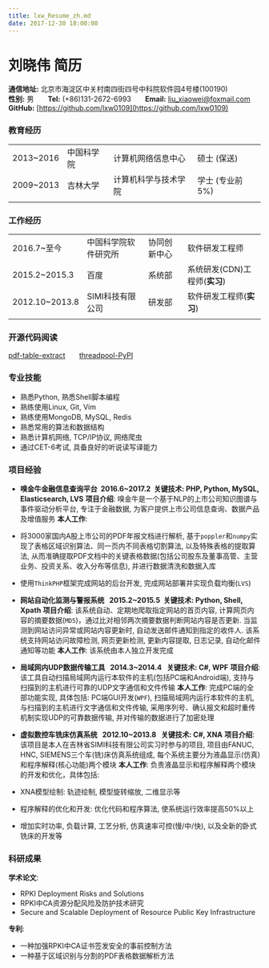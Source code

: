 ```yaml
---
title: lxw_Resume_zh.md
date: 2017-12-30 18:00:00
---
```

# 刘晓伟 简历

**通信地址:** 北京市海淀区中关村南四街四号中科院软件园4号楼(100190)  
**性别:** 男&emsp;&emsp;**Tel:** (+86)131-2672-6993&emsp;&emsp;**Email:** liu_xiaowei@foxmail.com  
**GitHub:** [https://github.com/lxw0109](https://github.com/lxw0109)  


### 教育经历
|  |  |  |  |
| - | - | - | - |
| 2013~2016 | 中国科学院 | 计算机网络信息中心 | 硕士&nbsp;(保送) |
| 2009~2013 | 吉林大学 | 计算机科学与技术学院 | 学士&nbsp;(专业前5%) |
|  |  |  |  |


### 工作经历
|  |  |  |  |
| - | - | - | - |
| 2016.7~至今 | 中国科学院软件研究所 | 协同创新中心 | 软件研发工程师 |
| 2015.2~2015.3 | 百度 | 系统部 |系统研发(CDN)工程师(**实习**) |
| 2012.10~2013.8 | SIMI科技有限公司 | 研发部 | 软件研发工程师(**实习**)	|
|  |  |  |  |


### 开源代码阅读
[pdf-table-extract](https://github.com/ashima/pdf-table-extract)&emsp;&emsp;[threadpool-PyPI](https://github.com/SpotlightKid/threadpool)


### 专业技能
+ 熟悉Python, 熟悉Shell脚本编程
+ 熟练使用Linux, Git, Vim
+ 熟练使用MongoDB, MySQL, Redis
+ 熟悉常用的算法和数据结构
+ 熟悉计算机网络, TCP/IP协议, 网络爬虫
+ 通过CET-6考试, 具备良好的听说读写译能力


### 项目经验
+ **嗅金牛金融信息查询平台&nbsp;&nbsp;2016.6~2017.2&nbsp;&nbsp;关键技术: PHP, Python, MySQL, Elasticsearch, LVS**
**项目介绍**: 嗅金牛是一个基于NLP的上市公司知识图谱与事件驱动分析平台, 专注于金融数据, 为客户提供上市公司信息查询、数据产品及增值服务
**本人工作**:
 + 将3000家国内A股上市公司的PDF年报文档进行解析, 基于`poppler`和`numpy`实现了表格区域识别算法、同一页内不同表格切割算法, 以及特殊表格的提取算法, 从而准确提取PDF文档中的关键表格数据(包括公司股东及董事高管、主营业务、投资关系、收入分布等信息), 并进行数据清洗和数据入库
 + 使用`ThinkPHP`框架完成网站的后台开发, 完成网站部署并实现负载均衡(`LVS`)

+ **网站自动化监测与警报系统&nbsp;&nbsp;&nbsp;2015.2~2015.5&nbsp;&nbsp;关键技术: Python, Shell, Xpath**
**项目介绍**: 该系统自动、定期地爬取指定网站的首页内容, 计算网页内容的摘要数据(`MD5`)，通过比对相邻两次摘要数据判断网站内容是否更新. 当监测到网站访问异常或网站内容更新时, 自动发送邮件通知到指定的收件人. 该系统支持网站访问故障检测, 网页更新检测, 更新内容提取, 日志记录, 自动化邮件通知等功能
**本人工作**: 该系统由本人独立开发完成

+ **局域网内UDP数据传输工具&nbsp;&nbsp;&nbsp;2014.3~2014.4&nbsp;&nbsp;&nbsp;关键技术: C#, WPF**
**项目介绍**: 该工具自动扫描局域网内运行本软件的主机(包括PC端和Android端), 支持与扫描到的主机进行可靠的UDP文字通信和文件传输
**本人工作**: 完成PC端的全部功能实现, 具体包括: PC端GUI开发(`WPF`), 扫描局域网内运行本软件的主机, 与扫描到的主机进行文字通信和文件传输, 采用序列号、确认报文和超时重传机制实现UDP的可靠数据传输, 并对传输的数据进行了加密处理

+ **虚拟数控车铣床仿真系统&nbsp;&nbsp;&nbsp;2012.10~2013.8&nbsp;&nbsp;&nbsp;关键技术: C#, XNA**
**项目介绍**: 该项目是本人在吉林省SIMI科技有限公司实习时参与的项目, 项目由FANUC, HNC, SIEMENS三个车(铣)床仿真系统组成, 每个系统主要分为液晶显示(仿真)和程序解释(核心功能)两个模块
**本人工作**: 负责液晶显示和程序解释两个模块的开发和优化，具体包括:
 + XNA模型绘制: 轨迹绘制, 模型旋转缩放, 二维显示等
 + 程序解释的优化和开发: 优化代码和程序算法, 使系统运行效率提高50%以上
 + 增加实时功率, 负载计算, 工艺分析, 仿真速率可控(慢/中/快), 以及全新的卧式铣床的开发等


### 科研成果
**学术论文**:
+ RPKI Deployment Risks and Solutions
+ RPKI中CA资源分配风险及防护技术研究
+ Secure and Scalable Deployment of Resource Public Key Infrastructure

**专利**:
+ 一种加强RPKI中CA证书签发安全的事前控制方法
+ 一种基于区域识别与分割的PDF表格数据解析方法
